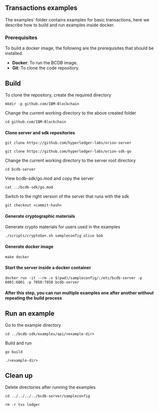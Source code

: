 ## Transactions examples

The examples' folder contains examples for basic transactions, here we describe how to build and run examples inside docker.

### Prerequisites

To build a docker image, the following are the prerequisites that should be installed.

- **Docker**: To run the BCDB image.
- **Git**: To clone the code repository.

## Build

To clone the repository, create the required directory
```
mkdir -p github.com/IBM-Blockchain
```
Change the current working directory to the above created folder 
```
cd github.com/IBM-Blockchain
```
#### Clone server and sdk repositories
```
git clone https://github.com/hyperledger-labs/orion-server
```
```
git clone https://github.com/hyperledger-labs/orion-sdk-go
```
Change the current working directory to the server root directory
```
cd bcdb-server
```
View bcdb-sdk/go.mod and copy the server <commit-hash> 
```
cat ../bcdb-sdk/go.mod 
```
Switch to the right version of the server that runs with the sdk
```
git checkout <commit-hash>
```


#### Generate cryptographic materials
   
Generate crypto materials for users used in the examples
```
./scripts/cryptoGen.sh sampleconfig alice bob 
```

#### Generate docker image
```
make docker
```
#### Start the server inside a docker container

```
docker run -it --rm -v $(pwd)/sampleconfig/:/etc/bcdb-server -p 6001:6001 -p 7050:7050 bcdb-server
``` 
#### After this step, you can run multiple examples one after another without repeating the build process

## Run an example

Go to the example directory 

``` 
cd ../bcdb-sdk/examples/api/<example-dir>
``` 
Build and run  
``` 
go build
``` 
``` 
./<example-dir>
```

## Clean up

Delete directories after running the examples 
```
cd ../../../../bcdb-server/sampleconfig
``` 
```
rm -r txs ledger
``` 

